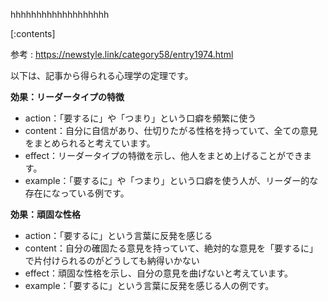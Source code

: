 

hhhhhhhhhhhhhhhhhhh
    
[:contents]

参考 : https://newstyle.link/category58/entry1974.html

以下は、記事から得られる心理学の定理です。

**効果：リーダータイプの特徴**
- action：「要するに」や「つまり」という口癖を頻繁に使う
- content：自分に自信があり、仕切りたがる性格を持っていて、全ての意見をまとめられると考えています。
- effect：リーダータイプの特徴を示し、他人をまとめ上げることができます。
- example：「要するに」や「つまり」という口癖を使う人が、リーダー的な存在になっている例です。

**効果：頑固な性格**
- action：「要するに」という言葉に反発を感じる
- content：自分の確固たる意見を持っていて、絶対的な意見を「要するに」で片付けられるのがどうしても納得いかない
- effect：頑固な性格を示し、自分の意見を曲げないと考えています。
- example：「要するに」という言葉に反発を感じる人の例です。

    